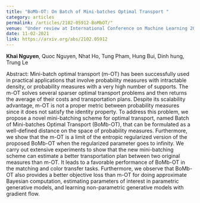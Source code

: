 ```yaml
---
title: "BoMb-OT: On Batch of Mini-batches Optimal Transport "
category: articles
permalink: /articles/2102-05912-BoMbOT/"
venue: "Under review at International Conference on Machine Learning 2021"
date: 11-02-2021
link: https://arxiv.org/abs/2102.05912
---
```


[comment]: <> (<a href="https://arxiv.org/abs/2002.07367">Arxiv</a>.)
<b>Khai Nguyen</b>, Quoc Nguyen, Nhat Ho,  Tung Pham, Hung Bui, Dinh hung, Trung Le

Abstract: Mini-batch optimal transport (m-OT) has been successfully used in practical applications that involve probability measures with intractable density, or probability measures with a very high number of supports. The m-OT solves several sparser optimal transport problems and then returns the average of their costs and transportation plans. Despite its scalability advantage, m-OT is not a proper metric between probability measures since it does not satisfy the identity property. To address this problem, we propose a novel mini-batching scheme for optimal transport, named Batch of Mini-batches Optimal Transport (BoMb-OT), that can be formulated as a well-defined distance on the space of probability measures. Furthermore, we show that the m-OT is a limit of the entropic regularized version of the proposed BoMb-OT when the regularized parameter goes to infinity. We carry out extensive experiments to show that the new mini-batching scheme can estimate a better transportation plan between two original measures than m-OT. It leads to a favorable performance of BoMb-OT in the matching and color transfer tasks. Furthermore, we observe that BoMb-OT also provides a better objective loss than m-OT for doing approximate Bayesian computation, estimating parameters of interest in parametric generative models, and learning non-parametric generative models with gradient flow.

